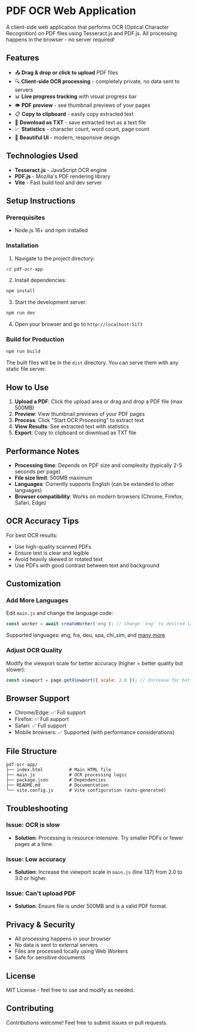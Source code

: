 # PDF OCR Web Application

A client-side web application that performs OCR (Optical Character Recognition) on PDF files using Tesseract.js and PDF.js. All processing happens in the browser - no server required!

## Features

- 📤 **Drag & drop or click to upload** PDF files
- 🔍 **Client-side OCR processing** - completely private, no data sent to servers
- 📊 **Live progress tracking** with visual progress bar
- 👁️ **PDF preview** - see thumbnail previews of your pages
- 📋 **Copy to clipboard** - easily copy extracted text
- 💾 **Download as TXT** - save extracted text as a text file
- 📈 **Statistics** - character count, word count, page count
- 🎨 **Beautiful UI** - modern, responsive design

## Technologies Used

- **Tesseract.js** - JavaScript OCR engine
- **PDF.js** - Mozilla's PDF rendering library
- **Vite** - Fast build tool and dev server

## Setup Instructions

### Prerequisites

- Node.js 16+ and npm installed

### Installation

1. Navigate to the project directory:
```bash
cd pdf-ocr-app
```

2. Install dependencies:
```bash
npm install
```

3. Start the development server:
```bash
npm run dev
```

4. Open your browser and go to `http://localhost:5173`

### Build for Production

```bash
npm run build
```

The built files will be in the `dist` directory. You can serve them with any static file server.

## How to Use

1. **Upload a PDF**: Click the upload area or drag and drop a PDF file (max 500MB)
2. **Preview**: View thumbnail previews of your PDF pages
3. **Process**: Click "Start OCR Processing" to extract text
4. **View Results**: See extracted text with statistics
5. **Export**: Copy to clipboard or download as TXT file

## Performance Notes

- **Processing time**: Depends on PDF size and complexity (typically 2-5 seconds per page)
- **File size limit**: 500MB maximum
- **Languages**: Currently supports English (can be extended to other languages)
- **Browser compatibility**: Works on modern browsers (Chrome, Firefox, Safari, Edge)

## OCR Accuracy Tips

For best OCR results:
- Use high-quality scanned PDFs
- Ensure text is clear and legible
- Avoid heavily skewed or rotated text
- Use PDFs with good contrast between text and background

## Customization

### Add More Languages

Edit `main.js` and change the language code:

```javascript
const worker = await createWorker('eng'); // Change 'eng' to desired language
```

Supported languages: eng, fra, deu, spa, chi_sim, and [many more](https://tesseract-ocr.github.io/tessdoc/Data-Files-in-different-versions.html)

### Adjust OCR Quality

Modify the viewport scale for better accuracy (higher = better quality but slower):

```javascript
const viewport = page.getViewport({ scale: 2.0 }); // Increase for better quality
```

## Browser Support

- Chrome/Edge: ✅ Full support
- Firefox: ✅ Full support
- Safari: ✅ Full support
- Mobile browsers: ✅ Supported (with performance considerations)

## File Structure

```
pdf-ocr-app/
├── index.html          # Main HTML file
├── main.js             # OCR processing logic
├── package.json        # Dependencies
├── README.md           # Documentation
└── vite.config.js      # Vite configuration (auto-generated)
```

## Troubleshooting

### Issue: OCR is slow
- **Solution**: Processing is resource-intensive. Try smaller PDFs or fewer pages at a time.

### Issue: Low accuracy
- **Solution**: Increase the viewport scale in `main.js` (line 137) from 2.0 to 3.0 or higher.

### Issue: Can't upload PDF
- **Solution**: Ensure file is under 500MB and is a valid PDF format.

## Privacy & Security

- All processing happens in your browser
- No data is sent to external servers
- Files are processed locally using Web Workers
- Safe for sensitive documents

## License

MIT License - feel free to use and modify as needed.

## Contributing

Contributions welcome! Feel free to submit issues or pull requests.
